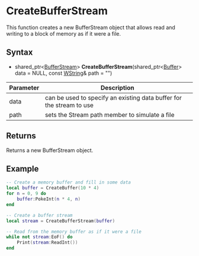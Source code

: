 # CreateBufferStream

This function creates a new BufferStream object that allows read and writing to a block of memory as if it were a file.

## Syntax
- shared_ptr<[BufferStream](BufferStream.md)\> **CreateBufferStream**(shared_ptr<[Buffer](Buffer.md)\> data = NULL, const [WString](WString.md)& path = "")

| Parameter | Description |
| --- | --- |
| data | can be used to specify an existing data buffer for the stream to use |
| path | sets the Stream path member to simulate a file |

## Returns
Returns a new BufferStream object.

## Example

```lua
-- Create a memory buffer and fill in some data
local buffer = CreateBuffer(10 * 4)
for n = 0, 9 do
    buffer:PokeInt(n * 4, n)
end

-- Create a buffer stream
local stream = CreateBufferStream(buffer)

-- Read from the memory buffer as if it were a file
while not stream:EoF() do
    Print(stream:ReadInt())
end
```
